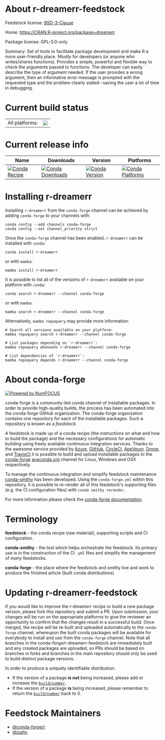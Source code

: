 About r-dreamerr-feedstock
==========================

Feedstock license: [BSD-3-Clause](https://github.com/conda-forge/r-dreamerr-feedstock/blob/main/LICENSE.txt)

Home: https://CRAN.R-project.org/package=dreamerr

Package license: GPL-3.0-only

Summary: Set of tools to facilitate package development and make R a more user-friendly place. Mostly for developers (or anyone who writes/shares functions). Provides a simple, powerful and flexible way to check the arguments passed to functions. The developer can easily describe the type of argument needed. If the user provides a wrong argument, then an informative error message is prompted with the requested type and the problem clearly stated--saving the user a lot of time in debugging.

Current build status
====================


<table><tr><td>All platforms:</td>
    <td>
      <a href="https://dev.azure.com/conda-forge/feedstock-builds/_build/latest?definitionId=12805&branchName=main">
        <img src="https://dev.azure.com/conda-forge/feedstock-builds/_apis/build/status/r-dreamerr-feedstock?branchName=main">
      </a>
    </td>
  </tr>
</table>

Current release info
====================

| Name | Downloads | Version | Platforms |
| --- | --- | --- | --- |
| [![Conda Recipe](https://img.shields.io/badge/recipe-r--dreamerr-green.svg)](https://anaconda.org/conda-forge/r-dreamerr) | [![Conda Downloads](https://img.shields.io/conda/dn/conda-forge/r-dreamerr.svg)](https://anaconda.org/conda-forge/r-dreamerr) | [![Conda Version](https://img.shields.io/conda/vn/conda-forge/r-dreamerr.svg)](https://anaconda.org/conda-forge/r-dreamerr) | [![Conda Platforms](https://img.shields.io/conda/pn/conda-forge/r-dreamerr.svg)](https://anaconda.org/conda-forge/r-dreamerr) |

Installing r-dreamerr
=====================

Installing `r-dreamerr` from the `conda-forge` channel can be achieved by adding `conda-forge` to your channels with:

```
conda config --add channels conda-forge
conda config --set channel_priority strict
```

Once the `conda-forge` channel has been enabled, `r-dreamerr` can be installed with `conda`:

```
conda install r-dreamerr
```

or with `mamba`:

```
mamba install r-dreamerr
```

It is possible to list all of the versions of `r-dreamerr` available on your platform with `conda`:

```
conda search r-dreamerr --channel conda-forge
```

or with `mamba`:

```
mamba search r-dreamerr --channel conda-forge
```

Alternatively, `mamba repoquery` may provide more information:

```
# Search all versions available on your platform:
mamba repoquery search r-dreamerr --channel conda-forge

# List packages depending on `r-dreamerr`:
mamba repoquery whoneeds r-dreamerr --channel conda-forge

# List dependencies of `r-dreamerr`:
mamba repoquery depends r-dreamerr --channel conda-forge
```


About conda-forge
=================

[![Powered by
NumFOCUS](https://img.shields.io/badge/powered%20by-NumFOCUS-orange.svg?style=flat&colorA=E1523D&colorB=007D8A)](https://numfocus.org)

conda-forge is a community-led conda channel of installable packages.
In order to provide high-quality builds, the process has been automated into the
conda-forge GitHub organization. The conda-forge organization contains one repository
for each of the installable packages. Such a repository is known as a *feedstock*.

A feedstock is made up of a conda recipe (the instructions on what and how to build
the package) and the necessary configurations for automatic building using freely
available continuous integration services. Thanks to the awesome service provided by
[Azure](https://azure.microsoft.com/en-us/services/devops/), [GitHub](https://github.com/),
[CircleCI](https://circleci.com/), [AppVeyor](https://www.appveyor.com/),
[Drone](https://cloud.drone.io/welcome), and [TravisCI](https://travis-ci.com/)
it is possible to build and upload installable packages to the
[conda-forge](https://anaconda.org/conda-forge) [anaconda.org](https://anaconda.org/)
channel for Linux, Windows and OSX respectively.

To manage the continuous integration and simplify feedstock maintenance
[conda-smithy](https://github.com/conda-forge/conda-smithy) has been developed.
Using the ``conda-forge.yml`` within this repository, it is possible to re-render all of
this feedstock's supporting files (e.g. the CI configuration files) with ``conda smithy rerender``.

For more information please check the [conda-forge documentation](https://conda-forge.org/docs/).

Terminology
===========

**feedstock** - the conda recipe (raw material), supporting scripts and CI configuration.

**conda-smithy** - the tool which helps orchestrate the feedstock.
                   Its primary use is in the construction of the CI ``.yml`` files
                   and simplify the management of *many* feedstocks.

**conda-forge** - the place where the feedstock and smithy live and work to
                  produce the finished article (built conda distributions)


Updating r-dreamerr-feedstock
=============================

If you would like to improve the r-dreamerr recipe or build a new
package version, please fork this repository and submit a PR. Upon submission,
your changes will be run on the appropriate platforms to give the reviewer an
opportunity to confirm that the changes result in a successful build. Once
merged, the recipe will be re-built and uploaded automatically to the
`conda-forge` channel, whereupon the built conda packages will be available for
everybody to install and use from the `conda-forge` channel.
Note that all branches in the conda-forge/r-dreamerr-feedstock are
immediately built and any created packages are uploaded, so PRs should be based
on branches in forks and branches in the main repository should only be used to
build distinct package versions.

In order to produce a uniquely identifiable distribution:
 * If the version of a package **is not** being increased, please add or increase
   the [``build/number``](https://docs.conda.io/projects/conda-build/en/latest/resources/define-metadata.html#build-number-and-string).
 * If the version of a package **is** being increased, please remember to return
   the [``build/number``](https://docs.conda.io/projects/conda-build/en/latest/resources/define-metadata.html#build-number-and-string)
   back to 0.

Feedstock Maintainers
=====================

* [@conda-forge/r](https://github.com/conda-forge/r/)
* [@izahn](https://github.com/izahn/)

